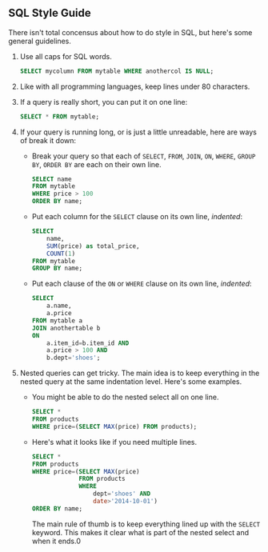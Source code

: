 ## SQL Style Guide

There isn't total concensus about how to do style in SQL, but here's some general guidelines.

1. Use all caps for SQL words.

    ```sql
    SELECT mycolumn FROM mytable WHERE anothercol IS NULL;
    ```

1. Like with all programming languages, keep lines under 80 characters.

1. If a query is really short, you can put it on one line:

    ```sql
    SELECT * FROM mytable;
    ```

1. If your query is running long, or is just a little unreadable, here are ways of break it down:

    * Break your query so that each of `SELECT`, `FROM`, `JOIN`, `ON`, `WHERE`, `GROUP BY`, `ORDER BY` are each on their own line.
    
        ```sql
        SELECT name
        FROM mytable
        WHERE price > 100
        ORDER BY name;
        ```

    * Put each column for the `SELECT` clause on its own line, *indented*:
        
        ```sql
        SELECT
            name,
            SUM(price) as total_price,
            COUNT(1)
        FROM mytable
        GROUP BY name;
        ```

    * Put each clause of the `ON` or `WHERE` clause on its own line, *indented*:
    
        ```sql
        SELECT
            a.name,
            a.price
        FROM mytable a
        JOIN anothertable b
        ON
            a.item_id=b.item_id AND
            a.price > 100 AND
            b.dept='shoes';
        ```

1. Nested queries can get tricky. The main idea is to keep everything in the nested query at the same indentation level. Here's some examples.

    * You might be able to do the nested select all on one line.
    
        ```sql
        SELECT *
        FROM products
        WHERE price=(SELECT MAX(price) FROM products);
        ```

    * Here's what it looks like if you need multiple lines.
    
        ```sql
        SELECT *
        FROM products
        WHERE price=(SELECT MAX(price)
                     FROM products
                     WHERE
                         dept='shoes' AND
                         date>'2014-10-01')
        ORDER BY name;
        ```

        The main rule of thumb is to keep everything lined up with the `SELECT` keyword. This makes it clear what is part of the nested select and when it ends.0
